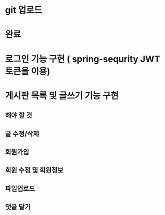 # git 업로드

# 완료

# 로그인 기능 구현 ( spring-sequrity JWT 토큰을 이용)
# 게시판 목록 및 글쓰기 기능 구현



## 해야 할 것

## 글 수정/삭제

## 회원가입

## 회원 수정 및 회원정보

## 파일업로드 

## 댓글 달기 